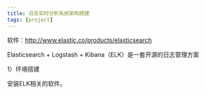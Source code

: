 ```yaml
---
title: 日志实时分析系统架构搭建
tags: [project]
---
```


软件：http://www.elastic.co/products/elasticsearch

Elasticsearch + Logstash + Kibana（ELK）是一套开源的日志管理方案

1）环境搭建

安装ELK相关的软件。

